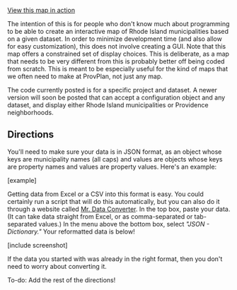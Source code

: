 [View this map in action](http://www.gregjd.com/sandbox/interactive_map/interactive_map.html)

The intention of this is for people who don't know much about programming to be able to create an interactive map of Rhode Island municipalities based on a given dataset. In order to minimize development time (and also allow for easy customization), this does not involve creating a GUI. Note that this map offers a constrained set of display choices. This is deliberate, as a map that needs to be very different from this is probably better off being coded from scratch. This is meant to be especially useful for the kind of maps that we often need to make at ProvPlan, not just any map.

The code currently posted is for a specific project and dataset. A newer version will soon be posted that can accept a configuration object and any dataset, and display either Rhode Island municipalities or Providence neighborhoods.



## Directions

You'll need to make sure your data is in JSON format, as an object whose keys are municipality names (all caps) and values are objects whose keys are property names and values are property values. Here's an example:

[example]

Getting data from Excel or a CSV into this format is easy. You could certainly run a script that will do this automatically, but you can also do it through a website called [Mr. Data Converter](https://shancarter.github.io/mr-data-converter/). In the top box, paste your data. (It can take data straight from Excel, or as comma-separated or tab-separated values.) In the menu above the bottom box, select _"JSON - Dictionary."_ Your reformatted data is below!

[include screenshot]

If the data you started with was already in the right format, then you don't need to worry about converting it.


To-do: Add the rest of the directions!